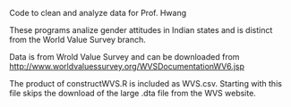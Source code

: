 Code to clean and analyze data for Prof. Hwang

These programs analize gender attitudes in Indian states and is distinct from the World Value Survey branch.

Data is from Wrold Value Survey and can be downloaded from http://www.worldvaluessurvey.org/WVSDocumentationWV6.jsp

The product of constructWVS.R is included as WVS.csv. Starting with this file skips the download of the large .dta file from the WVS website.
